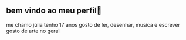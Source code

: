 ## bem vindo ao meu perfil👋

me chamo júlia
tenho 17 anos 
gosto de ler, desenhar, musica e escrever 
gosto de arte no geral 

<!--
**Juliafrancaa/Juliafrancaa** is a ✨ _special_ ✨ repository because its `README.md` (this file) appears on your GitHub profile.

Here are some ideas to get you started:

- 🔭 I’m currently working on ...
- 🌱 I’m currently learning ...
- 👯 I’m looking to collaborate on ...
- 🤔 I’m looking for help with ...
- 💬 Ask me about ...
- 📫 How to reach me: ...
- 😄 Pronouns: ...
- ⚡ Fun fact: ...
-->
